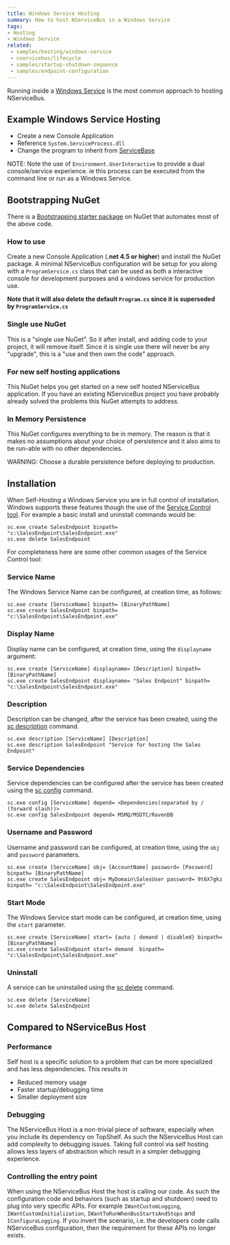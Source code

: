 ```yaml
---
title: Windows Service Hosting
summary: How to host NServiceBus in a Windows Service
tags:
- Hosting
- Windows Service
related:
 - samples/hosting/windows-service
 - nservicebus/lifecycle
 - samples/startup-shutdown-sequence
 - samples/endpoint-configuration
---
```


Running inside a [Windows Service](https://msdn.microsoft.com/en-us/library/d56de412.aspx) is the most common approach to hosting NServiceBus. 


## Example Windows Service Hosting

 * Create a new Console Application
 * Reference `System.ServiceProcess.dll`
 * Change the program to inherit from [ServiceBase](https://msdn.microsoft.com/en-us/library/system.serviceprocess.servicebase.aspx)

<!-- import windowsservicehosting --> 

NOTE: Note the use of `Environment.UserInteractive` to provide a dual console/service experience. ie this process can be executed from the command line or run as a Windows Service.


## Bootstrapping NuGet

There is a [Bootstrapping starter package](http://www.nuget.org/packages/NServiceBus.Bootstrap.WindowsService) on NuGet that automates most of the above code.


### How to use

Create a new Console Application (**.net 4.5 or higher**) and install the NuGet package. A minimal NServiceBus configuration will be setup for you along with a `ProgramService.cs` class that can be used as both a interactive console for development purposes and a windows service for production use. 

**Note that it will also delete the default `Program.cs` since it is superseded by `ProgramService.cs`**


### Single use NuGet

This is a "single use NuGet". So it after install, and adding code to your project, it will remove itself. Since it is single use there will never be any "upgrade", this is a "use and then own the code" approach.


### For new self hosting applications

This NuGet helps you get started on a new self hosted NServiceBus application. If you have an existing NServiceBus project you have probably already solved the problems this NuGet attempts to address.


### In Memory Persistence

This NuGet configures everything to be in memory. The reason is that it makes no assumptions about your choice of persistence and it also aims to be run-able with no other dependencies.

WARNING: Choose a durable persistence before deploying to production.


## Installation

When Self-Hosting a Windows Service you are in full control of installation. Windows supports these features though the use of the [Service Control tool](http://technet.microsoft.com/en-us/library/cc754599.aspx). For example a basic install and uninstall commands would be: 

    sc.exe create SalesEndpoint binpath= "c:\SalesEndpoint\SalesEndpoint.exe"
    sc.exe delete SalesEndpoint 

For completeness here are some other common usages of the Service Control tool:


### Service Name

The Windows Service Name can be configured, at creation time, as follows:

    sc.exe create [ServiceName] binpath= [BinaryPathName]
    sc.exe create SalesEndpoint binpath= "c:\SalesEndpoint\SalesEndpoint.exe"


### Display Name

Display name can be configured, at creation time, using the `displayname` argument:

    sc.exe create [ServiceName] displayname= [Description] binpath= [BinaryPathName]
    sc.exe create SalesEndpoint displayname= "Sales Endpoint" binpath= "c:\SalesEndpoint\SalesEndpoint.exe"


### Description

Description can be changed, after the service has been created, using the [sc description](http://technet.microsoft.com/en-us/library/cc742069.aspx) command.

    sc.exe description [ServiceName] [Description]
    sc.exe description SalesEndpoint "Service for hosting the Sales Endpoint"


### Service Dependencies

Service dependencies can be configured after the service has been created using the [sc config](http://technet.microsoft.com/en-us/library/cc990290.aspx) command.

    sc.exe config [ServiceName] depend= <Dependencies(separated by / (forward slash))>
    sc.exe config SalesEndpoint depend= MSMQ/MSDTC/RavenDB


### Username and Password

Username and password can be configured, at creation time, using the `obj` and `password` parameters.

    sc.exe create [ServiceName] obj= [AccountName] password= [Password] binpath= [BinaryPathName] 
    sc.exe create SalesEndpoint obj= MyDomain\SalesUser password= 9t6X7gkz binpath= "c:\SalesEndpoint\SalesEndpoint.exe"


### Start Mode

The Windows Service start mode can be configured, at creation time, using the `start` parameter.

    sc.exe create [ServiceName] start= {auto | demand | disabled} binpath= [BinaryPathName] 
    sc.exe create SalesEndpoint start= demand  binpath= "c:\SalesEndpoint\SalesEndpoint.exe"


### Uninstall

A service can be uninstalled using the [sc delete](http://technet.microsoft.com/en-us/library/cc742045.aspx) command.

    sc.exe delete [ServiceName]
    sc.exe delete SalesEndpoint


## Compared to NServiceBus Host


### Performance

Self host is a specific solution to a problem that can be more specialized and has less dependencies. This results in 

 * Reduced memory usage
 * Faster startup/debugging time
 * Smaller deployment size


### Debugging

The NServiceBus Host is a non-trivial piece of software, especially when you include its dependency on TopShelf. As such the NServiceBus Host can add complexity to debugging issues. Taking full control via self hosting allows less layers of abstraction which result in a simpler debugging experience. 


### Controlling the entry point

When using the NServiceBus Host the host is calling our code. As such the configuration code and behaviors (such as startup and shutdown) need to plug into very specific APIs. For example `IWantCustomLogging`, `IWantCustomInitialization`, `IWantToRunWhenBusStartsAndStops` and `IConfigureLogging`. If you invert the scenario, i.e. the developers code calls NServiceBus configuration, then the requirement for these APIs no longer exists.
